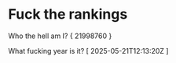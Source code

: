 # Fuck the rankings

Who the hell am I?
{ 21998760 }

What fucking year is it?
[ 2025-05-21T12:13:20Z ]
